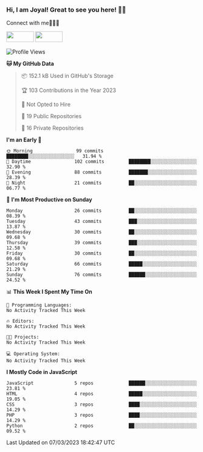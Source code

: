 ### Hi, I am Joyal! Great to see you here! 👨‍💻

Connect with me🧑🏼‍💻

[<img src="https://img.shields.io/badge/--twitter?label=Twitter&logo=Twitter&style=social"  width="72px" height="28px">](https://twitter.com/joyalDev) [<img src="https://img.shields.io/badge/--linkedin?label=LinkedIn&logo=LinkedIn&style=social"  width="72px" height="28px">](https://www.linkedin.com/in/joyal-raphel-588760191/)



<!--START_SECTION:waka-->
![Profile Views](http://img.shields.io/badge/Profile%20Views-6-blue)

**🐱 My GitHub Data** 

> 📦 152.1 kB Used in GitHub's Storage 
 > 
> 🏆 103 Contributions in the Year 2023
 > 
> 🚫 Not Opted to Hire
 > 
> 📜 19 Public Repositories 
 > 
> 🔑 16 Private Repositories 
 > 
**I'm an Early 🐤** 

```text
🌞 Morning                99 commits          ████████░░░░░░░░░░░░░░░░░   31.94 % 
🌆 Daytime                102 commits         ████████░░░░░░░░░░░░░░░░░   32.90 % 
🌃 Evening                88 commits          ███████░░░░░░░░░░░░░░░░░░   28.39 % 
🌙 Night                  21 commits          ██░░░░░░░░░░░░░░░░░░░░░░░   06.77 % 
```
📅 **I'm Most Productive on Sunday** 

```text
Monday                   26 commits          ██░░░░░░░░░░░░░░░░░░░░░░░   08.39 % 
Tuesday                  43 commits          ███░░░░░░░░░░░░░░░░░░░░░░   13.87 % 
Wednesday                30 commits          ██░░░░░░░░░░░░░░░░░░░░░░░   09.68 % 
Thursday                 39 commits          ███░░░░░░░░░░░░░░░░░░░░░░   12.58 % 
Friday                   30 commits          ██░░░░░░░░░░░░░░░░░░░░░░░   09.68 % 
Saturday                 66 commits          █████░░░░░░░░░░░░░░░░░░░░   21.29 % 
Sunday                   76 commits          ██████░░░░░░░░░░░░░░░░░░░   24.52 % 
```


📊 **This Week I Spent My Time On** 

```text
💬 Programming Languages: 
No Activity Tracked This Week

🔥 Editors: 
No Activity Tracked This Week

🐱‍💻 Projects: 
No Activity Tracked This Week

💻 Operating System: 
No Activity Tracked This Week
```

**I Mostly Code in JavaScript** 

```text
JavaScript               5 repos             ██████░░░░░░░░░░░░░░░░░░░   23.81 % 
HTML                     4 repos             █████░░░░░░░░░░░░░░░░░░░░   19.05 % 
CSS                      3 repos             ████░░░░░░░░░░░░░░░░░░░░░   14.29 % 
PHP                      3 repos             ████░░░░░░░░░░░░░░░░░░░░░   14.29 % 
Python                   2 repos             ██░░░░░░░░░░░░░░░░░░░░░░░   09.52 % 
```




 Last Updated on 07/03/2023 18:42:47 UTC
<!--END_SECTION:waka-->
